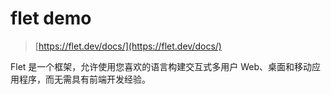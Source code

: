 # flet demo

> [https://flet.dev/docs/](https://flet.dev/docs/)

Flet 是一个框架，允许使用您喜欢的语言构建交互式多用户 Web、桌面和移动应用程序，而无需具有前端开发经验。
